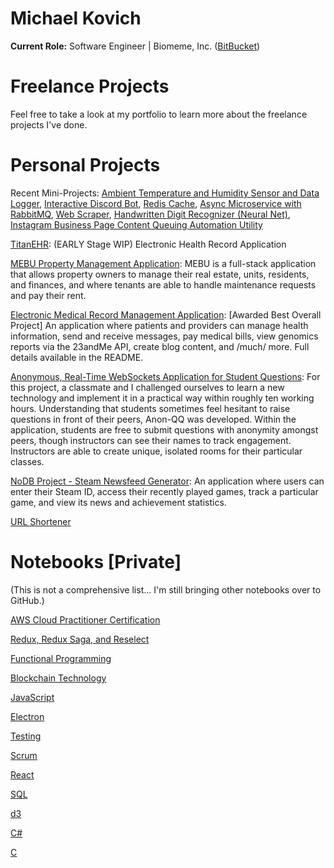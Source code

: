 # Michael Kovich
**Current Role:** Software Engineer | Biomeme, Inc. ([BitBucket](https://bit.ly/2JFtjCM))

# Freelance Projects
Feel free to take a look at my portfolio to learn more about the freelance projects I've done.

# Personal Projects
Recent Mini-Projects: [Ambient Temperature and Humidity Sensor and Data Logger](https://github.com/MichaelKovich/climate-sensor), [Interactive Discord Bot](https://github.com/MichaelKovich/scyther), [Redis Cache](https://github.com/MichaelKovich/redis-cache), [Async Microservice with RabbitMQ](https://github.com/MichaelKovich/rabbitmq-async-microservices), [Web Scraper](https://github.com/MichaelKovich/scraper-utility), [Handwritten Digit Recognizer (Neural Net)](https://github.com/MichaelKovich/neural-net-handwriting), [Instagram Business Page Content Queuing Automation Utility](https://github.com/MichaelKovich/instagram-automation)

[TitanEHR](https://github.com/MichaelKovich/titan-ehr): (EARLY Stage WIP) Electronic Health Record Application

[MEBU Property Management Application](https://github.com/MEBUPropertyManagement/mebu): MEBU is a full-stack application that allows property owners to manage their real estate, units, residents, and finances, and where tenants are able to handle maintenance requests and pay their rent.

[Electronic Medical Record Management Application](https://github.com/MichaelKovich/kovy-emr): [Awarded Best Overall Project] An application where patients and providers can manage health information, send and receive messages, pay medical bills, view genomics reports via the 23andMe API, create blog content, and /much/ more. Full details available in the README.

[Anonymous, Real-Time WebSockets Application for Student Questions](https://github.com/MichaelKovich/anon-qq): For this project, a classmate and I challenged ourselves to learn a new technology and implement it in a practical way within roughly ten working hours. Understanding that students sometimes feel hesitant to raise questions in front of their peers, Anon-QQ was developed. Within the application, students are free to submit questions with anonymity amongst peers, though instructors can see their names to track engagement. Instructors are able to create unique, isolated rooms for their particular classes.

[NoDB Project - Steam Newsfeed Generator](https://github.com/MichaelKovich/steam-newsfeed): An application where users can enter their Steam ID, access their recently played games, track a particular game, and view its news and achievement statistics.

[URL Shortener](https://github.com/MichaelKovich/url-shortener)

# Notebooks [Private]
(This is not a comprehensive list... I'm still bringing other notebooks over to GitHub.)

[AWS Cloud Practitioner Certification](https://github.com/MichaelKovich/AWS-Cloud-Practitioner-Notes)

[Redux, Redux Saga, and Reselect](https://github.com/MichaelKovich/Redux-Saga-Notes)

[Functional Programming](https://github.com/MichaelKovich/Functional-Programming-Notes)

[Blockchain Technology](https://github.com/MichaelKovich/Blockchain-Notes)

[JavaScript](https://github.com/MichaelKovich/JavaScript-Notes)

[Electron](https://github.com/MichaelKovich/Electron-Notes)

[Testing](https://github.com/MichaelKovich/testing-notes)

[Scrum](https://github.com/MichaelKovich/scrum-notes)

[React](https://github.com/MichaelKovich/React-Notes)

[SQL](https://github.com/MichaelKovich/SQL-Notes/)

[d3](https://github.com/MichaelKovich/d3-Notes)

[C#](https://github.com/MichaelKovich/c-sharp-notes)

[C](https://github.com/MichaelKovich/c-notes)
